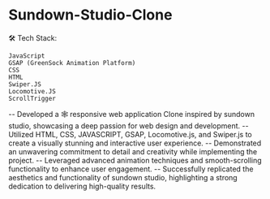# Sundown-Studio-Clone

🛠️ Tech Stack:

    JavaScript
    GSAP (GreenSock Animation Platform)
    CSS
    HTML
    Swiper.JS
    Locomotive.JS
    ScrollTrigger

-- Developed a 🕸 responsive web application Clone inspired by sundown studio, showcasing a deep passion for web design and development.
-- Utilized HTML, CSS, JAVASCRIPT, GSAP, Locomotive.js, and Swiper.js to create a visually stunning and interactive user experience.
-- Demonstrated an unwavering commitment to detail and creativity while implementing the project.
-- Leveraged advanced animation techniques and smooth-scrolling functionality to enhance user engagement.
-- Successfully replicated the aesthetics and functionality of sundown studio, highlighting a strong dedication to delivering high-quality results.
